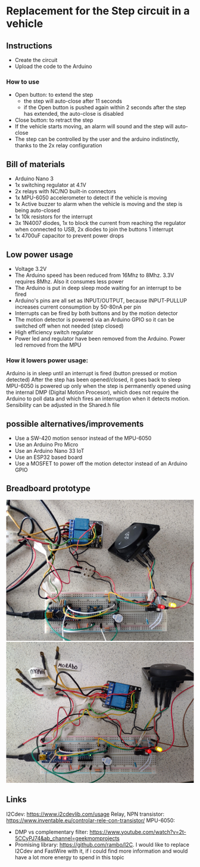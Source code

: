 # Replacement for the Step circuit in a vehicle

## Instructions
- Create the circuit
- Upload the code to the Arduino

### How to use
- Open button: to extend the step
  - the step will auto-close after 11 seconds
  - if the Open button is pushed again within 2 seconds after the step has extended, the auto-close is disabled
- Close button: to retract the step
- If the vehicle starts moving, an alarm will sound and the step will auto-close
- The step can be controlled by the user and the arduino indistinctly, thanks to the 2x relay configuration

## Bill of materials
- Arduino Nano 3
- 1x switching regulator at 4.1V
- 2x relays with NC/NO built-in connectors
- 1x MPU-6050 accelerometer to detect if the vehicle is moving
- 1x Active buzzer to alarm when the vehicle is moving and the step is being auto-closed
- 1x 10k resistors for the interrupt
- 3x 1N4007 diodes, 1x to block the current from reaching the regulator when connected to USB, 2x diodes to join the buttons 1 interrupt
- 1x 4700uF capacitor to prevent power drops

## Low power usage
  - Voltage 3.2V
  - The Arduino speed has been reduced from 16Mhz to 8Mhz. 3.3V requires 8Mhz. Also it consumes less power
  - The Arduino is put in deep sleep mode waiting for an interrupt to be fired
  - Arduino's pins are all set as INPUT/OUTPUT, because INPUT-PULLUP increases current consumption by 50-80nA per pin
  - Interrupts can be fired by both buttons and by the motion detector
  - The motion detector is powered via an Arduino GPIO so it can be switched off when not needed (step closed)
  - High efficiency switch regulator
  - Power led and regulator have been removed from the Arduino. Power led removed from the MPU

### How it lowers power usage:
Arduino is in sleep until an interrupt is fired (button pressed or motion detected)
After the step has been opened/closed, it goes back to sleep
MPU-6050 is powered up only when the step is permanently opened using the internal DMP (Digital Motion Procesor), which does not require the Arduino to poll data and which fires an interruption when it detects motion. Sensibility can be adjusted in the Shared.h file

## possible alternatives/improvements
- Use a SW-420 motion sensor instead of the MPU-6050
- Use an Arduino Pro Micro
- Use an Arduino Nano 33 IoT
- Use an ESP32 based board
- Use a MOSFET to power off the motion detector instead of an Arduino GPIO

## Breadboard prototype
![Schematic](images/breadboard_view1.jpg)
![Schematic](images/breadboard_view2.jpg)

## Links

I2Cdev: https://www.i2cdevlib.com/usage
Relay, NPN transistor: https://www.inventable.eu/controlar-rele-con-transistor/
MPU-6050:
  - DMP vs complementary filter: https://www.youtube.com/watch?v=2t-5CCyPJ74&ab_channel=geekmomprojects
  - Promising library: https://github.com/rambo/I2C. I would like to replace I2Cdev and FastWire with it, if i could find more information and would have a lot more energy to spend in this topic
